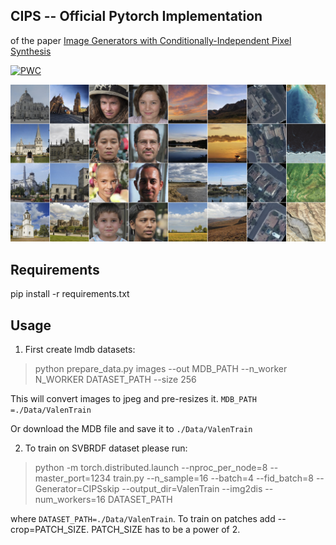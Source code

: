 ## CIPS -- Official Pytorch Implementation 

of the paper [Image Generators with Conditionally-Independent Pixel Synthesis](https://arxiv.org/abs/2011.13775)

[![PWC](https://img.shields.io/endpoint.svg?url=https://paperswithcode.com/badge/image-generators-with-conditionally/image-generation-on-lsun-churches-256-x-256)](https://paperswithcode.com/sota/image-generation-on-lsun-churches-256-x-256?p=image-generators-with-conditionally)

![Teaser](doc/teaser_img.jpg)

## Requirements

pip install -r requirements.txt

## Usage

1) First create lmdb datasets:

> python prepare_data.py images --out MDB_PATH --n_worker N_WORKER DATASET_PATH --size 256

This will convert images to jpeg and pre-resizes it. `MDB_PATH =./Data/ValenTrain`

Or download the MDB file and save it to `./Data/ValenTrain`

2) To train on SVBRDF dataset please run:

> python -m torch.distributed.launch --nproc_per_node=8 --master_port=1234 train.py --n_sample=16 --batch=4 --fid_batch=8 --Generator=CIPSskip --output_dir=ValenTrain --img2dis --num_workers=16 DATASET_PATH

where `DATASET_PATH=./Data/ValenTrain`. To train on patches add --crop=PATCH_SIZE. PATCH_SIZE has to be a power of 2.

